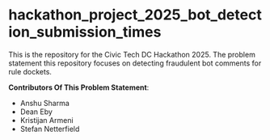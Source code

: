 # hackathon_project_2025_bot_detection_submission_times

This is the repository for the Civic Tech DC Hackathon 2025. The problem
statement this repository focuses on detecting fraudulent bot comments for rule dockets.

**Contributors Of This Problem Statement**:

- Anshu Sharma
- Dean Eby
- Kristijan Armeni
- Stefan Netterfield

